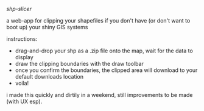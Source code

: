 *shp-slicer*

a web-app for clipping your shapefiles if you don't have (or don't want to boot up) your shiny GIS systems

instructions:
- drag-and-drop your shp as a .zip file onto the map, wait for the data to display
- draw the clipping boundaries with the draw toolbar
- once you confirm the boundaries, the clipped area will download to your default downloads location
- voila!

i made this quickly and dirtily in a weekend, still improvements to be made (with UX esp).
